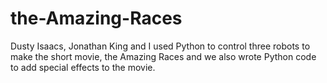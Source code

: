 # the-Amazing-Races
Dusty Isaacs, Jonathan King and I used Python to control three robots to make the short movie, the Amazing Races and we also wrote Python code to add special effects to the movie. 
